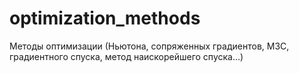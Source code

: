 # optimization_methods
Методы оптимизации (Ньютона, сопряженных градиентов, МЗС, градиентного спуска, метод наискорейшего спуска...)
